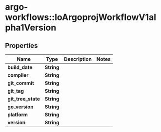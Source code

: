 # argo-workflows::IoArgoprojWorkflowV1alpha1Version

## Properties
Name | Type | Description | Notes
------------ | ------------- | ------------- | -------------
**build_date** | **String** |  | 
**compiler** | **String** |  | 
**git_commit** | **String** |  | 
**git_tag** | **String** |  | 
**git_tree_state** | **String** |  | 
**go_version** | **String** |  | 
**platform** | **String** |  | 
**version** | **String** |  | 


